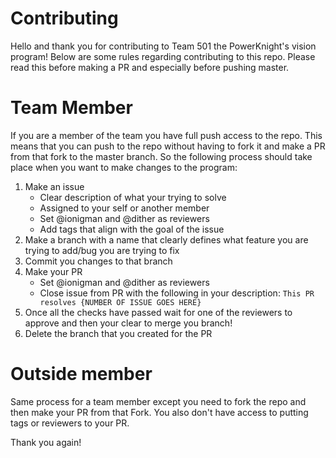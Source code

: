 # Contributing

Hello and thank you for contributing to Team 501 the PowerKnight's vision program! Below are some rules regarding contributing to this repo. Please read this before making a PR and  especially before pushing master.

# Team Member

If you are a member of the team you have full push access to the repo. This means that you can push to the repo without having to fork it and make a PR from that fork to the master branch. So the following process should take place when you want to make changes to the program:

1. Make an issue 
    * Clear description of what your trying to solve
    * Assigned to your self or another member
    * Set @ionigman and @dither as reviewers
    * Add tags that align with the goal of the issue
2. Make a branch with a name that clearly defines what feature you are trying to add/bug you are trying to fix
3. Commit you changes to that branch
4. Make your PR
    * Set @ionigman and @dither as reviewers
    * Close issue from PR with the following in your description: `This PR resolves {NUMBER OF ISSUE GOES HERE}`
5. Once all the checks have passed wait for one of the reviewers to approve and then your clear to merge you branch!
6. Delete the branch that you created for the PR

# Outside member

Same process for a team member except you need to fork the repo and then make your PR from that Fork. You also don't have access to putting tags or reviewers to your PR.

Thank you again!
